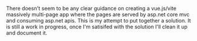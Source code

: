 There doesn't seem to be any clear guidance on creating a vue.js/vite massively multi-page app where the pages are
served by asp.net core mvc and consuming asp.net apis. This is my attempt to put together a solution.
It is still a work in progress, once I'm satisifed with the solution I'll clean it up and document it.
